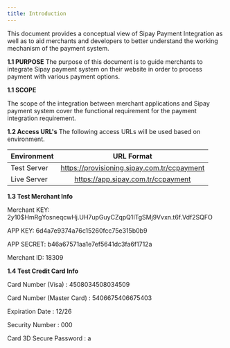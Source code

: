 ```yaml
---
title: Introduction
---
```


This document provides a conceptual view of Sipay Payment Integration as well as to aid merchants and developers to better understand the working mechanism of the payment system.

**1.1	 PURPOSE**
The purpose of this document is to guide merchants to integrate Sipay payment system on their  website  in  order  to process payment  with various payment options.

**1.1	  SCOPE**

The scope of the integration between merchant applications and Sipay payment system cover the functional requirement for the payment integration requirement.

**1.2	 Access URL's**
The following access URLs will be used based on environment.   


| Environment                        | URL Format                |
| :-------------------------- | :---------------------------: |
| Test Server | https://provisioning.sipay.com.tr/ccpayment |
| Live Server | https://app.sipay.com.tr/ccpayment |

**1.3 Test Merchant Info**

Merchant KEY:
$2y$10$HmRgYosneqcwHj.UH7upGuyCZqpQ1ITgSMj9Vvxn.t6f.Vdf2SQFO

APP KEY:
6d4a7e9374a76c15260fcc75e315b0b9

APP SECRET:
b46a67571aa1e7ef5641dc3fa6f1712a

Merchant ID:
18309

**1.4 Test Credit Card Info**

Card Number (Visa) : 4508034508034509

Card Number (Master Card) : 5406675406675403

Expiration Date : 12/26

Security Number : 000

Card 3D Secure Password : a
